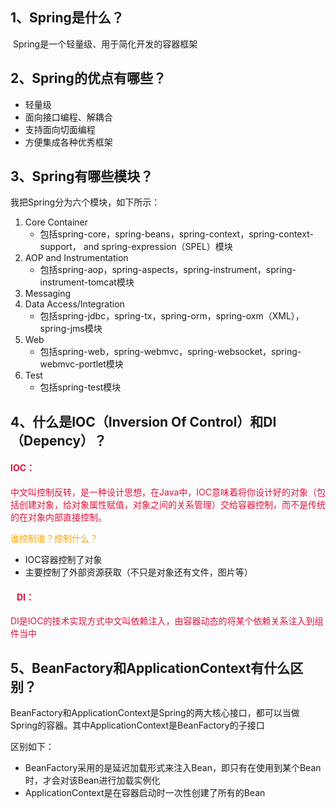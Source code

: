 ## 1、Spring是什么？

​	Spring是一个轻量级、用于简化开发的容器框架

## 2、Spring的优点有哪些？

- 轻量级
- 面向接口编程、解耦合
- 支持面向切面编程
- 方便集成各种优秀框架

## 3、Spring有哪些模块？

我把Spring分为六个模块，如下所示：

1. Core Container
   - 包括spring-core，spring-beans，spring-context，spring-context-support， and spring-expression（SPEL）模块
2. AOP and Instrumentation
   - 包括spring-aop，spring-aspects，spring-instrument，spring-instrument-tomcat模块
3. Messaging
4. Data Access/Integration
   - 包括spring-jdbc，spring-tx，spring-orm，spring-oxm（XML），spring-jms模块
5. Web
   - 包括spring-web，spring-webmvc，spring-websocket，spring-webmvc-portlet模块
6. Test
   - 包括spring-test模块

## 4、什么是IOC（Inversion Of Control）和DI（Depency）？

#### <span style='color:#DC143C'>IOC：</span>

​		<span style='color:#DC143C'>中文叫控制反转，是一种设计思想，在Java中，IOC意味着将你设计好的对象（包括创建对象，给对象属性赋值，对象之间的关系管理）交给容器控制，而不是传统的在对象内部直接控制。</span>

<span style='color:Orange'>谁控制谁？控制什么？</span> 

- IOC容器控制了对象
- 主要控制了外部资源获取（不只是对象还有文件，图片等）

#### <span style='color:#DC143C'>   DI：</span>

​		<span style='color:#DC143C'>DI是IOC的技术实现方式中文叫依赖注入，由容器动态的将某个依赖关系注入到组件当中</span>

## 5、BeanFactory和ApplicationContext有什么区别？

BeanFactory和ApplicationContext是Spring的两大核心接口，都可以当做Spring的容器。其中ApplicationContext是BeanFactory的子接口

区别如下：

- BeanFactory采用的是延迟加载形式来注入Bean，即只有在使用到某个Bean时，才会对该Bean进行加载实例化
- ApplicationContext是在容器启动时一次性创建了所有的Bean
